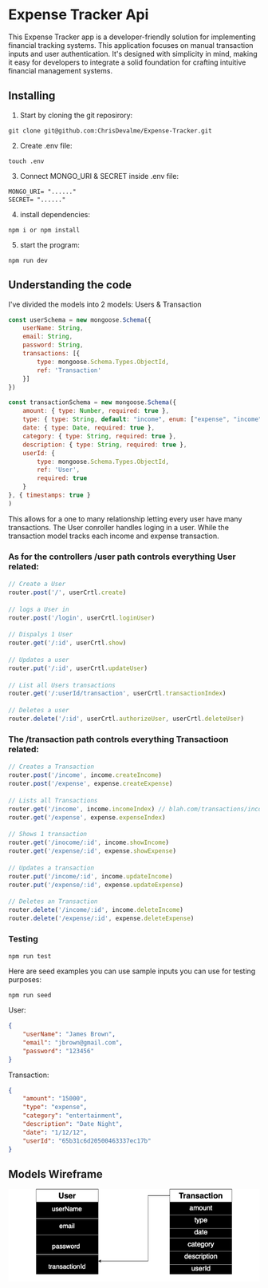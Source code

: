 # Expense Tracker Api

This Expense Tracker app is a developer-friendly solution for implementing financial tracking systems. This application focuses on manual transaction inputs and user authentication. It's designed with simplicity in mind, making it easy for developers to integrate a solid foundation for crafting intuitive financial management systems.

## Installing

1) Start by cloning the git reposirory:

```
git clone git@github.com:ChrisDevalme/Expense-Tracker.git
```

2) Create .env file:

```
touch .env
```

3) Connect MONGO_URI & SECRET inside .env file:

```
MONGO_URI= "......"
SECRET= "......"
```
4) install dependencies:

```
npm i or npm install
```

5) start the program:

```
npm run dev
```

## Understanding the code 

I've divided the models into 2 models: Users & Transaction
``` javascript
const userSchema = new mongoose.Schema({
    userName: String,
    email: String,
    password: String,
    transactions: [{ 
        type: mongoose.Schema.Types.ObjectId, 
        ref: 'Transaction'
    }]
})
```
``` javascript
const transactionSchema = new mongoose.Schema({
    amount: { type: Number, required: true },
    type: { type: String, default: "income", enum: ["expense", "income"], required: true },
    date: { type: Date, required: true },
    category: { type: String, required: true },
    description: { type: String, required: true },
    userId: {
        type: mongoose.Schema.Types.ObjectId,
        ref: 'User',
        required: true
    }
}, { timestamps: true }
)
```
This allows for a one to many relationship letting every user have many transactions.
The User conroller handles loging in a user. While the transaction model tracks each income and expense transaction.


### As for the controllers /user path controls everything User related: 
```javascript
// Create a User
router.post('/', userCrtl.create)

// logs a User in 
router.post('/login', userCrtl.loginUser)

// Dispalys 1 User
router.get('/:id', userCrtl.show)

// Updates a user 
router.put('/:id', userCrtl.updateUser)

// List all Users transactions
router.get('/:userId/transaction', userCrtl.transactionIndex)

// Deletes a user
router.delete('/:id', userCrtl.authorizeUser, userCrtl.deleteUser)
```

### The /transaction path controls everything Transactioon related:
```javascript
// Creates a Transaction
router.post('/income', income.createIncome)
router.post('/expense', expense.createExpense)

// Lists all Transactions
router.get('/income', income.incomeIndex) // blah.com/transactions/income
router.get('/expense', expense.expenseIndex)

// Shows 1 transaction
router.get('/inocome/:id', income.showIncome)
router.get('/expense/:id', expense.showExpense)

// Updates a transaction
router.put('/income/:id', income.updateIncome)
router.put('/expense/:id', expense.updateExpense)

// Deletes an Transaction
router.delete('/income/:id', income.deleteIncome)
router.delete('/expense/:id', expense.deleteExpense)
```

### Testing 
```
npm run test
```
Here are seed examples you can use sample inputs you can use for testing purposes: 
```
npm run seed
```
User:
```JSON
{
    "userName": "James Brown",
    "email": "jbrown@gmail.com",
    "password": "123456"
}
```
Transaction: 
```JSON
{
    "amount": "15000",
    "type": "expense",
    "category": "entertainment",
    "description": "Date Night",
    "date": "1/12/12",
    "userId": "65b31c6d20500463337ec17b"
}
```
## Models Wireframe

<img src="/imports/expense-tracker(EMD).png "/>
